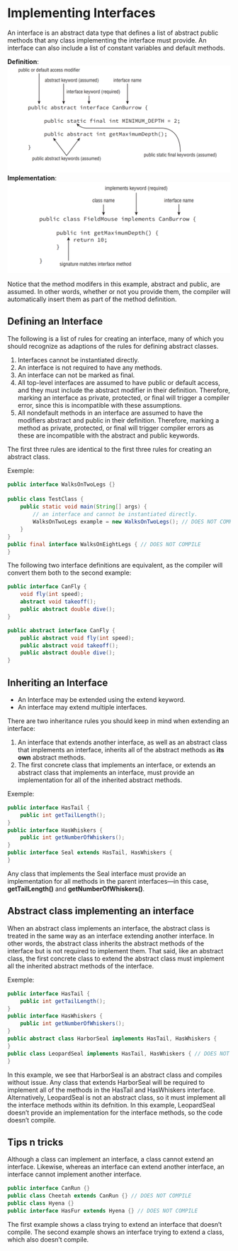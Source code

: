 # Implementing Interfaces

An interface is an abstract data type that defines a list of abstract public methods that any class implementing the interface must provide. An interface can also include a list of constant variables and default methods.

**Definition**:
![](resources/interfaces1.png "Defining an interface")
**Implementation**:
![](resources/interfaces2.png "Implementing an interface")

Notice that the method modifers in this example, abstract and public, are assumed. In other words, whether or not you provide them, the compiler will automatically insert them as part of the method definition.

## Defining an Interface

The following is a list of rules for creating an interface, many of which you should recognize as adaptions of the rules for defining abstract classes.

1. Interfaces cannot be instantiated directly.
1. An interface is not required to have any methods.
1. An interface can not be marked as final.
1. All top-level interfaces are assumed to have public or default access, and they must include the abstract modifier in their definition. Therefore, marking an interface as private, protected, or final will trigger a compiler error, since this is incompatible with these assumptions.
1. All nondefault methods in an interface are assumed to have the modifiers abstract and public in their definition. Therefore, marking a method as private, protected, or final will trigger compiler errors as these are incompatible with the abstract and public keywords.

The first three rules are identical to the first three rules for creating an abstract class.

Exemple:

```java
public interface WalksOnTwoLegs {}

public class TestClass {
    public static void main(String[] args) {
        // an interface and cannot be instantiated directly.
        WalksOnTwoLegs example = new WalksOnTwoLegs(); // DOES NOT COMPILE
    }
}
public final interface WalksOnEightLegs { // DOES NOT COMPILE
}
```

The following two interface definitions are equivalent, as the compiler will convert them both to the second example:

```Java
public interface CanFly {
    void fly(int speed);
    abstract void takeoff();
    public abstract double dive();
}
```

```Java
public abstract interface CanFly {
    public abstract void fly(int speed);
    public abstract void takeoff();
    public abstract double dive();
}
```

## Inheriting an Interface

- An Interface may be extended using the extend keyword.
- An interface may extend multiple interfaces.

There are two inheritance rules you should keep in mind when extending an interface:

1. An interface that extends another interface, as well as an abstract class that implements an interface, inherits all of the abstract methods as **its own** abstract methods.
1. The first concrete class that implements an interface, or extends an abstract class that implements an interface, must provide an implementation for all of the inherited abstract methods.

Exemple:

```Java
public interface HasTail {
    public int getTailLength();
}
public interface HasWhiskers {
    public int getNumberOfWhiskers();
}
public interface Seal extends HasTail, HasWhiskers {
}
```

Any class that implements the Seal interface must provide an implementation for all methods in the parent interfaces—in this case, **getTailLength()** and **getNumberOfWhiskers()**.

## Abstract class implementing an interface

When an abstract class implements an interface, the abstract class is treated in the same way as an interface extending another interface. In other words, the abstract class inherits the abstract methods of the interface but is not required to implement them. That said, like an abstract class, the first concrete class to extend the abstract class must implement all the inherited abstract methods of the interface.

Exemple:

```Java
public interface HasTail {
    public int getTailLength();
}
public interface HasWhiskers {
    public int getNumberOfWhiskers();
}
public abstract class HarborSeal implements HasTail, HasWhiskers {
}
public class LeopardSeal implements HasTail, HasWhiskers { // DOES NOT COMPILE
}
```

In this example, we see that HarborSeal is an abstract class and compiles without issue. Any class that extends HarborSeal will be required to implement all of the methods in the HasTail and HasWhiskers interface. Alternatively, LeopardSeal is not an abstract class, so it must implement all the interface methods within its defnition. In this example, LeopardSeal doesn’t provide an implementation for the interface methods, so the code doesn’t compile.

## Tips n tricks

Although a class can implement an interface, a class cannot extend an interface. Likewise, whereas an interface can extend another interface, an interface cannot implement another interface.

```Java
public interface CanRun {}
public class Cheetah extends CanRun {} // DOES NOT COMPILE
public class Hyena {}
public interface HasFur extends Hyena {} // DOES NOT COMPILE
```

The first example shows a class trying to extend an interface that doesn’t compile. The second example shows an interface trying to extend a class, which also doesn’t compile.